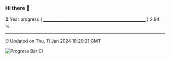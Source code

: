 ### Hi there 👋

⏳ Year progress { ▁▁▁▁▁▁▁▁▁▁▁▁▁▁▁▁▁▁▁▁▁▁▁▁▁▁▁▁▁▁ } 2.94 %

---

⏰ Updated on Thu, 11 Jan 2024 18:20:21 GMT

![Progress Bar CI](https://github.com/liununu/liununu/workflows/Progress%20Bar%20CI/badge.svg)
